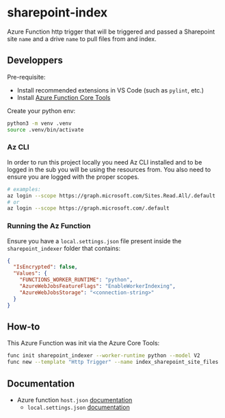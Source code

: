 # sharepoint-index

Azure Function http trigger that will be triggered and passed a Sharepoint site `name` and a drive `name` to pull 
files from and index.

## Developpers

Pre-requisite:
* Install recommended extensions in VS Code (such as `pylint`, etc.)
* Install [Azure Function Core Tools](https://learn.microsoft.com/en-us/azure/azure-functions/functions-run-local?tabs=linux%2Cisolated-process%2Cnode-v4%2Cpython-v2%2Chttp-trigger%2Ccontainer-apps&pivots=programming-language-python#install-the-azure-functions-core-tools)

Create your python env: 

```bash
python3 -m venv .venv
source .venv/bin/activate
```

### Az CLI

In order to run this project locally you need Az CLI installed and to be logged in the sub you will be using the
resources from. You also need to ensure you are logged with the proper scopes.

```bash
# examples:
az login --scope https://graph.microsoft.com/Sites.Read.All/.default
# or 
az login --scope https://graph.microsoft.com/.default
```

### Running the Az Function

Ensure you have a `local.settings.json` file present inside the `sharepoint_indexer` folder that contains:

```json
{
  "IsEncrypted": false,
  "Values": {
    "FUNCTIONS_WORKER_RUNTIME": "python",
    "AzureWebJobsFeatureFlags": "EnableWorkerIndexing",
    "AzureWebJobsStorage": "<connection-string>"
  }
}
```

## How-to

This Azure Function was init via the Azure Core Tools: 

```bash
func init sharepoint_indexer --worker-runtime python --model V2
func new --template "Http Trigger" --name index_sharepoint_site_files
```

## Documentation

* Azure function `host.json` [documentation](https://learn.microsoft.com/en-us/azure/azure-functions/functions-host-json)
  * `local.settings.json` [documentation](https://learn.microsoft.com/en-us/azure/azure-functions/functions-develop-local#local-settings-file)